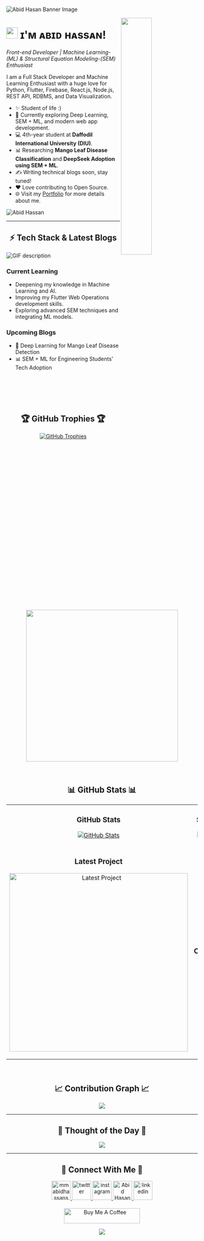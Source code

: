 <!--Banner-->
![Abid Hasan Banner Image](./banner.png)

<!--Night Owl image-->
<div>
  <img align="right" width="40%" src="https://owlbertsio-resized.s3.amazonaws.com/Popper.psd.full.png">
</div>

<!--Header Name-->
# <img src="https://emojis.slackmojis.com/emojis/images/1531849430/4246/blob-sunglasses.gif?1531849430" width="30"/> ɪ'ᴍ ᴀʙɪᴅ ʜᴀssᴀɴ! 
*Front-end Developer | Machine Learning-(ML) & Structural Equation Modeling-(SEM) Enthusiast*
<br /> 

<!--Start Intro-->               
<p align="left">I am a Full Stack Developer and Machine Learning Enthusiast with a huge love for Python, Flutter, Firebase, React.js, Node.js, REST API, RDBMS, and Data Visualization.</p>

- ✨ Student of life :)
- 🌱 Currently exploring Deep Learning, SEM + ML, and modern web app development.
- 💻 4th-year student at **Daffodil International University (DIU)**.
- 📊 Researching **Mango Leaf Disease Classification** and **DeepSeek Adoption using SEM + ML**.
- ✍ Writing technical blogs soon, stay tuned!
- ❤ Love contributing to Open Source.
- 🌐 Visit my [Portfolio](https://your-portfolio-link.com) for more details about me.
<!--End Intro-->

<!--Profile Count Badge-->
<p align="left">
  <img src="https://komarev.com/ghpvc/?username=MMABIDHASSAN&label=Profile%20views&color=770677&style=for-the-badge&logo=star" alt="Abid Hassan" style="padding-right:20px;" />
</p>

---

<!--Languages and Tools Section-->       
<h2 align="center">⚡ Tech Stack & Latest Blogs</h2> 
<picture>
  <source media="(prefers-color-scheme: dark)" srcset="./Skills_Animation_Dark.gif">
  <source media="(prefers-color-scheme: light)" srcset="./Skills_Animation_White.gif">
  <img align="left" alt="GIF description" src="./Skills_Animation_White.gif">
</picture>
<br />

<h3 align="left">Current Learning</h3>
<ul align="left">
  <li>Deepening my knowledge in Machine Learning and AI.</li>
  <li>Improving my Flutter Web Operations development skills.</li>
  <li>Exploring advanced SEM techniques and integrating ML models.</li>
</ul>
  
<h3 align="left">Upcoming Blogs</h3>
<ul align="left">
  <li>🧠 Deep Learning for Mango Leaf Disease Detection</li>
  <li>📊 SEM + ML for Engineering Students’ Tech Adoption</li>
</ul>
<br />
<br />
<br />
<br />

<!--Trophies Section-->   
<h2 align="center">🏆 GitHub Trophies 🏆</h2>
<p align="center">
  <a href="https://github.com/MMABIDHASSAN">
    <picture>
      <source media="(prefers-color-scheme: dark)" srcset="https://github-profile-trophy.vercel.app/?username=abidhasan&no-bg=true&row=2&column=6&margin-w=20&margin-h=20&theme=monokai">
      <source media="(prefers-color-scheme: light)" srcset="https://github-profile-trophy.vercel.app/?username=abidhasan&no-bg=true&row=2&column=6&margin-w=20&margin-h=20">
      <img alt="GitHub Trophies" src="https://github-profile-trophy.vercel.app/?username=abidhasan&no-bg=true&no-frame=true&row=2&column=6&margin-w=20&margin-h=20">
    </picture>
  </a>
</p>
<p align="center">
  <a href="https://github.com/daytonaio/daytona">
    <img
      src="https://api.vaunt.dev/v1/github/entities/abidhasan/achievements?format=svg&limit=6"
      width="400"
    />
  </a>
</p>
<br />

<!--Github stats Table--> 
<h2 align="center">📊 GitHub Stats 📊</h2>

<table width="100%">
  <tr>
    <td width="50%">
      <h3 align="center"><strong>GitHub Stats</strong></h3>
      <p align="center">
        <a href="https://github.com/abidhasan">
          <img align="center" src="https://github-readme-stats.vercel.app/api?username=MMABIDHASSAN&count_private=true&show_icons=true&theme=nightowl&bg_color=0,000000,441350&title_color=c56a90&text_color=ffffff&rank_icon=github&hide=prs,issues,contribs&show=reviews,prs_merged,prs_merged_percentage" alt="GitHub Stats" />
        </a>
      </p>
    </td>
    <td width="50%">
      <h3 align="center"><strong>Streak Stats</strong></h3>
      <p align="center">
        <a href="https://github.com/abidhasan">
          <img align="center" src="https://streak-stats.demolab.com?user=MMABIDHASSAN&theme=nightowl&background=0,000000,441350&fire=ffeb95&ring=ffeb95&sideNums=ffffff&sideLabels=ffffff&dates=c56a90&currStreakNum=ffffff" alt="Streak Stats" />
        </a>
      </p>
    </td>
  </tr>
  <tr>
    <td width="50%">
      <h3 align="center"><strong>Latest Project</strong></h3>
      <p align="center">
        <a href="https://github.com/MMABIDHASSAN/money-manager">
          <img align="center" width="470" src="https://github-readme-stats.vercel.app/api/pin/?username=MMABIDHASSAN&repo=money-manager&theme=nightowl&show_owner=true&bg_color=0,000000,441350&title_color=c56a90&text_color=ffffff" alt="Latest Project" />
        </a>
      </p>
    </td>
    <td width="50%">
      <h3 align="center"><strong>Top Contributions</strong></h3>
      <p align="center">
        <a href="https://github.com/MMABIDHASSAN">
          <img align="center" src="https://github-contributor-stats.vercel.app/api?username=MMABIDHASSAN&limit=2&theme=nightowl&show_owner=true&combine_all_yearly_contributions=false&bg_color=0,000000,441350&title_color=c56a90&text_color=ffffff" alt="Top Repo" />
        </a>
      </p>
    </td>
  </tr>
</table>
<br />

<!--Contribution Graph-->
<h2 align="center">📈 Contribution Graph 📈</h2>
<div align="center">
    <img src="https://github-readme-activity-graph.vercel.app/graph?username=MMABIDHASSAN&bg_color=220a28&&color=ffffff&line=c56a90&point=ffeb95&area=false&hide_border=false" border-radius="15">
</div>

---

<!--Dynamic Quote card updates everyday at 12 PM--> 
<h2 align="center">🌟 Thought of the Day 🌟</h2>

<!--STARTS_HERE_QUOTE_CARD-->
<p align="center">
    <img src="https://readme-daily-quotes.vercel.app/api?author=Albert%20Einstein&quote=Life%20is%20like%20riding%20a%20bicycle.%20To%20keep%20your%20balance%2C%20you%20must%20keep%20moving.&theme=dark&bg_color=220a28&author_color=ffeb95&accent_color=c56a90">
</p>
<!--ENDS_HERE_QUOTE_CARD-->

---

<!--Contact Section--> 

<h2 align="center">🤝 Connect With Me 🤝 </h2>
<div align="center">
  
<a href="mailto:mmabidhassanshawon@email.com" target="_blank">
<img src="./gmail.png" width=50 height=50 alt="mmabidhassanshawon@email.com" style="margin-bottom: 5px;" />
</a>

<a href="https://x.com/abid__hasan" target="_blank">
<img src="./twitter.png" width=50 height=50 alt="twitter" style="margin-bottom: 5px;" />
</a>

<a href="https://www.instagram.com/abidhasan" target="_blank">
<img src="./instagram.png" width=50 height=50 alt="instagram" style="margin-bottom: 5px;" />
</a>

<a href="https://github.com/MMABIDHASSAN" target="_blank">
<img src="./github.png" width=50 height=50 alt="Abid Hasan" style="margin-bottom: 5px;" />
</a>

<a href="https://www.linkedin.com/in/abid-hasan" target="_blank">
<img src="./linkedin.png" width=50 height=50 alt="linkedin" style="margin-bottom: 5px;" />
</a>
</div>
<br/>

<!--Buy me a coffee-->
<div align="center">
<a href="https://www.buymeacoffee.com/abidhasan" target="_blank"><img src="https://cdn.buymeacoffee.com/buttons/v2/default-yellow.png" alt="Buy Me A Coffee" style="height: 40px !important;width: 200px !important;" ></a>
</div>

<!--Footer--> 
<p align="center">
  <img src="https://capsule-render.vercel.app/api?type=waving&color=gradient&height=65&section=footer"/>
</p>
